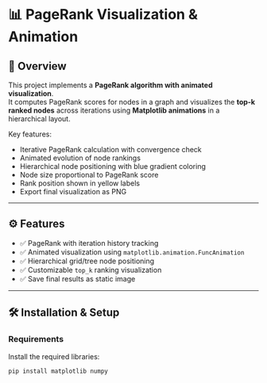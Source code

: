# 📊 PageRank Visualization & Animation

## 📖 Overview

This project implements a **PageRank algorithm with animated visualization**.  
It computes PageRank scores for nodes in a graph and visualizes the **top-k ranked nodes** across iterations using **Matplotlib animations** in a hierarchical layout.

Key features:

- Iterative PageRank calculation with convergence check
- Animated evolution of node rankings
- Hierarchical node positioning with blue gradient coloring
- Node size proportional to PageRank score
- Rank position shown in yellow labels
- Export final visualization as PNG

---

## ⚙️ Features

- ✅ PageRank with iteration history tracking
- ✅ Animated visualization using `matplotlib.animation.FuncAnimation`
- ✅ Hierarchical grid/tree node positioning
- ✅ Customizable `top_k` ranking visualization
- ✅ Save final results as static image

---

## 🛠️ Installation & Setup

### Requirements

Install the required libraries:

```bash
pip install matplotlib numpy
```

